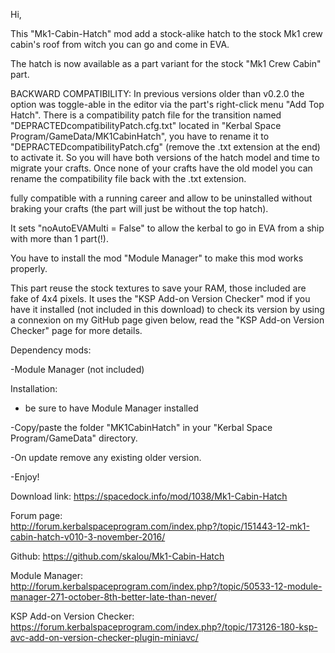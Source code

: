Hi,

This "Mk1-Cabin-Hatch" mod add a stock-alike hatch to the stock Mk1 crew cabin's roof from witch you can go and come in EVA.

The hatch is now available as a part variant for the stock "Mk1 Crew Cabin" part.

BACKWARD COMPATIBILITY:
In previous versions older than v0.2.0 the option was toggle-able in the editor via the part's right-click menu "Add Top Hatch".
There is a compatibility patch file for the transition named "DEPRACTEDcompatibilityPatch.cfg.txt" located in "Kerbal Space Program/GameData/MK1CabinHatch", you have to rename it to "DEPRACTEDcompatibilityPatch.cfg" (remove the .txt extension at the end) to activate it. So you will have both versions of the hatch model and time to migrate your crafts. Once none of your crafts have the old model you can rename the compatibility file back with the .txt extension.

fully compatible with a running career and allow to be uninstalled without braking your crafts (the part will just be without the top hatch).

It sets "noAutoEVAMulti = False" to allow the kerbal to go in EVA from a ship with more than 1 part(!).

You have to install the mod "Module Manager" to make this mod works properly.

This part reuse the stock textures to save your RAM, those included are fake of 4x4 pixels.
It uses the "KSP Add-on Version Checker" mod if you have it installed (not included in this download) to check its version by using a connexion on my GitHub page given below, read the "KSP Add-on Version Checker" page for more details.

Dependency mods:

-Module Manager (not included)

Installation:

- be sure to have Module Manager installed

-Copy/paste the folder "MK1CabinHatch" in your "Kerbal Space Program/GameData" directory.

-On update remove any existing older version.

-Enjoy!


Download link: https://spacedock.info/mod/1038/Mk1-Cabin-Hatch

Forum page: http://forum.kerbalspaceprogram.com/index.php?/topic/151443-12-mk1-cabin-hatch-v010-3-november-2016/

Github: https://github.com/skalou/Mk1-Cabin-Hatch

Module Manager: http://forum.kerbalspaceprogram.com/index.php?/topic/50533-12-module-manager-271-october-8th-better-late-than-never/

KSP Add-on Version Checker: https://forum.kerbalspaceprogram.com/index.php?/topic/173126-180-ksp-avc-add-on-version-checker-plugin-miniavc/
 

